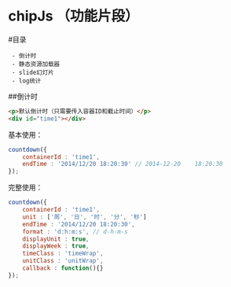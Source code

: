 # chipJs （功能片段）



#目录

     - 倒计时
     - 静态资源加载器
     - slide幻灯片
     - log统计

##倒计时
``` html
<p>默认倒计时（只需要传入容器ID和截止时间）</p>    
<div id="time1"></div>
```
基本使用：

``` javascript
countdown({
    containerId : 'time1',
    endTime : '2014/12/20 18:20:30' // 2014-12-20    18:20:30
});
``` 

完整使用：

``` javascript
countdown({
    containerId : 'time1',
    unit : ['周', '日', '时', '分', '秒']
    endTime : '2014/12/20 18:20:30',
    format : 'd:h:m:s', // d-h-m-s
    displayUnit : true,
    displayWeek : true,
    timeClass : 'timeWrap',
    unitClass : 'unitWrap',
    callback : function(){}
});
``` 







